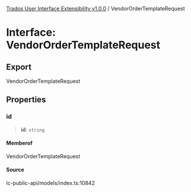 [Trados User Interface Extensibility v1.0.0](../wiki/globals) / VendorOrderTemplateRequest

# Interface: VendorOrderTemplateRequest

## Export

VendorOrderTemplateRequest

## Properties

### id

> **id**: `string`

#### Memberof

VendorOrderTemplateRequest

#### Source

lc-public-api/models/index.ts:10842
